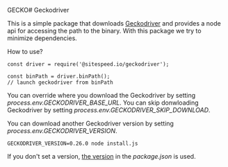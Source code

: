 GECKO# Geckodriver

This is a simple package that downloads [Geckodriver](https://github.com/mozilla/geckodriver) and 
provides a node api for accessing the path to the binary. With this package we try to minimize dependencies.


How to use?
```node
const driver = require('@sitespeed.io/geckodriver');

const binPath = driver.binPath();
// launch geckodriver from binPath
```

You can override where you download the Geckodriver by setting *process.env.GECKODRIVER_BASE_URL*. You can skip donwloading Geckodriver by setting *process.env.GECKODRIVER_SKIP_DOWNLOAD*.

You can download another Geckodriver version by setting *process.env.GECKODRIVER_VERSION*.

```
GECKODRIVER_VERSION=0.26.0 node install.js
```

If you don't set a version, [the version](https://github.com/sitespeedio/geckodriver/blob/master/package.json#L4) in the *package.json* is used. 
